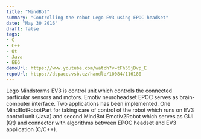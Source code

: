 ```yaml
---
title: "MindBot"
summary: "Controlling the robot Lego EV3 using EPOC headset"
date: "May 30 2016"
draft: false
tags:
- C
- C++
- Qt
- Java
- EEG
demoUrl: https://www.youtube.com/watch?v=tFh55jDvp_E
repoUrl: https://dspace.vsb.cz/handle/10084/116180
---
```


Lego Mindstorms EV3 is control unit which controls the connected particular sensors and motors. Emotiv neuroheadset EPOC serves as brain-computer interface. Two applications has been implemented. One MindBotRobotPart for taking care of control of the robot which runs on EV3 control unit (Java) and second MindBot Emotiv2Robot which serves as GUI (Qt) and connector with algorithms between EPOC headset and EV3 application (C/C++).